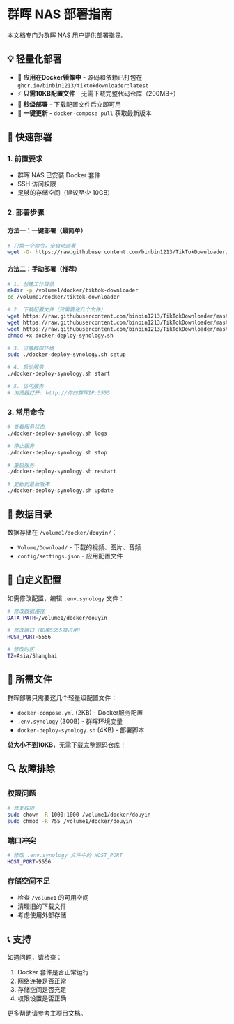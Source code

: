 # 群晖 NAS 部署指南

本文档专门为群晖 NAS 用户提供部署指导。

## 💡 轻量化部署

- 🐳 **应用在Docker镜像中** - 源码和依赖已打包在 `ghcr.io/binbin1213/tiktokdownloader:latest`
- ⚡ **只需10KB配置文件** - 无需下载完整代码仓库（200MB+）
- 🚀 **秒级部署** - 下载配置文件后立即可用
- 🔄 **一键更新** - `docker-compose pull` 获取最新版本

## 🚀 快速部署

### 1. 前置要求
- 群晖 NAS 已安装 Docker 套件
- SSH 访问权限
- 足够的存储空间（建议至少 10GB）

### 2. 部署步骤

#### 方法一：一键部署（最简单）

```bash
# 只需一个命令，全自动部署
wget -O- https://raw.githubusercontent.com/binbin1213/TikTokDownloader/master/synology-quick-deploy.sh | bash
```

#### 方法二：手动部署（推荐）

```bash
# 1. 创建工作目录
mkdir -p /volume1/docker/tiktok-downloader
cd /volume1/docker/tiktok-downloader

# 2. 下载配置文件（只需要这几个文件）
wget https://raw.githubusercontent.com/binbin1213/TikTokDownloader/master/docker-compose.yml
wget https://raw.githubusercontent.com/binbin1213/TikTokDownloader/master/.env.synology
wget https://raw.githubusercontent.com/binbin1213/TikTokDownloader/master/docker-deploy-synology.sh
chmod +x docker-deploy-synology.sh

# 3. 设置群晖环境
sudo ./docker-deploy-synology.sh setup

# 4. 启动服务
./docker-deploy-synology.sh start

# 5. 访问服务
# 浏览器打开: http://你的群晖IP:5555
```


### 3. 常用命令

```bash
# 查看服务状态
./docker-deploy-synology.sh logs

# 停止服务
./docker-deploy-synology.sh stop

# 重启服务
./docker-deploy-synology.sh restart

# 更新到最新版本
./docker-deploy-synology.sh update
```

## 📁 数据目录

数据存储在 `/volume1/docker/douyin/`：
- `Volume/Download/` - 下载的视频、图片、音频
- `config/settings.json` - 应用配置文件

## 🔧 自定义配置

如需修改配置，编辑 `.env.synology` 文件：

```bash
# 修改数据路径
DATA_PATH=/volume1/docker/douyin

# 修改端口（如果5555被占用）
HOST_PORT=5556

# 修改时区
TZ=Asia/Shanghai
```

## 📂 所需文件

群晖部署只需要这几个轻量级配置文件：

- `docker-compose.yml` (2KB) - Docker服务配置
- `.env.synology` (300B) - 群晖环境变量  
- `docker-deploy-synology.sh` (4KB) - 部署脚本

**总大小不到10KB**，无需下载完整源码仓库！

## 🔍 故障排除

### 权限问题
```bash
# 修复权限
sudo chown -R 1000:1000 /volume1/docker/douyin
sudo chmod -R 755 /volume1/docker/douyin
```

### 端口冲突
```bash
# 修改 .env.synology 文件中的 HOST_PORT
HOST_PORT=5556
```

### 存储空间不足
- 检查 `/volume1` 的可用空间
- 清理旧的下载文件
- 考虑使用外部存储

## 📞 支持

如遇问题，请检查：
1. Docker 套件是否正常运行
2. 网络连接是否正常
3. 存储空间是否充足
4. 权限设置是否正确

更多帮助请参考主项目文档。

